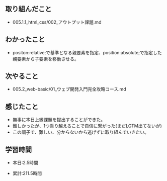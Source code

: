 ## 取り組んだこと
- 005.1.1_html_css/002_アウトプット課題.md

 
## わかったこと
- positon:relative;で基準となる親要素を指定、position:absolute;で指定した親要素から子要素を移動させる。

## 次やること
- 005.2_web-basic/01_ウェブ開発入門完全攻略コース.md


## 感じたこと
- 無事に本日上級課題を提出することができた。
- 難しかったが、1つ乗り越えることで自信に繋がった(まだLGTM出てないが)
- この調子で、難しい、分からないから逃げずに取り組んでいきたい。


## 学習時間
- 本日:2.5時間

- 累計:211.5時間
